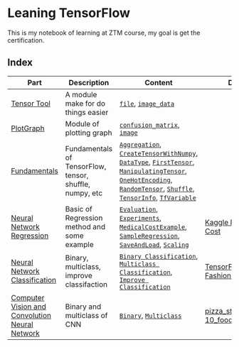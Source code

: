 # Leaning TensorFlow

This is my notebook of learning at ZTM course, my goal is get the certification.

## Index

| Part                                                                                                                          | Description                                             | Content                                                                                                                                                                                                                                                                                                                                                                                                                                                                                                                                                                                                                                                                                                                                                                                                                                                                                                                                                                                                                                                                                                                                        | Data                                                                         |
|-------------------------------------------------------------------------------------------------------------------------------|---------------------------------------------------------|------------------------------------------------------------------------------------------------------------------------------------------------------------------------------------------------------------------------------------------------------------------------------------------------------------------------------------------------------------------------------------------------------------------------------------------------------------------------------------------------------------------------------------------------------------------------------------------------------------------------------------------------------------------------------------------------------------------------------------------------------------------------------------------------------------------------------------------------------------------------------------------------------------------------------------------------------------------------------------------------------------------------------------------------------------------------------------------------------------------------------------------------|------------------------------------------------------------------------------|
| [Tensor Tool](https://github.com/UncleThree0402/LearningTensorFlow/tree/master/tensor_tool)                                   | A module make for do things easier                      | [`file`](https://github.com/UncleThree0402/LearningTensorFlow/blob/master/tensor_tool/file.py), [`image_data`](https://github.com/UncleThree0402/LearningTensorFlow/blob/master/tensor_tool/image_data.py)                                                                                                                                                                                                                                                                                                                                                                                                                                                                                                                                                                                                                                                                                                                                                                                                                                                                                                                                     
| [PlotGraph](https://github.com/UncleThree0402/LearningTensorFlow/tree/master/PlotGraph)                                       | Module of plotting graph                                | [`confusion_matrix`](https://github.com/UncleThree0402/LearningTensorFlow/blob/master/PlotGraph/confusion_matrix.py), [`image`](https://github.com/UncleThree0402/LearningTensorFlow/blob/master/PlotGraph/image.py)                                                                                                                                                                                                                                                                                                                                                                                                                                                                                                                                                                                                                                                                                                                                                                                                                                                                                                                           |
| [Fundamentals](https://github.com/UncleThree0402/LearningTensorFlow/tree/master/Fundamentals)                                 | Fundamentals of TensorFlow, tensor, shuffle, numpy, etc | [`Aggregation`](https://github.com/UncleThree0402/LearningTensorFlow/tree/master/Fundamentals/Aggregation), [`CreateTensorWithNumpy`](https://github.com/UncleThree0402/LearningTensorFlow/tree/master/Fundamentals/CreateTensorWithNumPy), [`DataType`](https://github.com/UncleThree0402/LearningTensorFlow/tree/master/Fundamentals/DataType), [`FirstTensor`](https://github.com/UncleThree0402/LearningTensorFlow/tree/master/Fundamentals/FirstTensor), [`ManipulatingTensor`](https://github.com/UncleThree0402/LearningTensorFlow/tree/master/Fundamentals/ManipulatingTensor), [`OneHotEncoding`](https://github.com/UncleThree0402/LearningTensorFlow/tree/master/Fundamentals/OneHotEncoding), [`RandomTensor`](https://github.com/UncleThree0402/LearningTensorFlow/tree/master/Fundamentals/RandomTensor), [`Shuffle`](https://github.com/UncleThree0402/LearningTensorFlow/tree/master/Fundamentals/Shuffle), [`TensorInfo`](https://github.com/UncleThree0402/LearningTensorFlow/tree/master/Fundamentals/TensorInfo), [`TfVariable`](https://github.com/UncleThree0402/LearningTensorFlow/tree/master/Fundamentals/TfVariable) |                                                                              |
| [Neural Network Regression](https://github.com/UncleThree0402/LearningTensorFlow/tree/master/NeuralNetworkRegression)         | Basic of Regression method and some example             | [`Evaluation`](https://github.com/UncleThree0402/LearningTensorFlow/tree/master/NeuralNetworkRegression/Evaluation), [`Experiments`](https://github.com/UncleThree0402/LearningTensorFlow/tree/master/NeuralNetworkRegression/Experiments), [`MedicalCostExample`](https://github.com/UncleThree0402/LearningTensorFlow/tree/master/NeuralNetworkRegression/MedicalCostExample), [`SampleRegression`](https://github.com/UncleThree0402/LearningTensorFlow/tree/master/NeuralNetworkRegression/SampleRegression), [`SaveAndLoad`](https://github.com/UncleThree0402/LearningTensorFlow/tree/master/NeuralNetworkRegression/SaveAndLoad), [`Scaling`](https://github.com/UncleThree0402/LearningTensorFlow/tree/master/NeuralNetworkRegression/Scaling)                                                                                                                                                                                                                                                                                                                                                                                         | [Kaggle Medical Cost](https://www.kaggle.com/mirichoi0218/insurance)         |
| [Neural Network Classification](https://github.com/UncleThree0402/LearningTensorFlow/tree/master/NeuralNetworkClassification) | Binary, multiclass, improve classifaction               | [`Binary Classification`](https://github.com/UncleThree0402/LearningTensorFlow/tree/master/NeuralNetworkClassification/BinaryClassification), [`Multiclass Classification`](https://github.com/UncleThree0402/LearningTensorFlow/tree/master/NeuralNetworkClassification/MulticlassClassification), [`Improve Classification`](https://github.com/UncleThree0402/LearningTensorFlow/tree/master/NeuralNetworkClassification/ImproveClassification)                                                                                                                                                                                                                                                                                                                                                                                                                                                                                                                                                                                                                                                                                             | [TensorFlow Fashion mnist](https://github.com/zalandoresearch/fashion-mnist) |
| [Computer Vision and Convolution Neural Network](https://github.com/UncleThree0402/LearningTensorFlow/tree/master/CVnCNN)                                                                            | Binary and multiclass of CNN                            | [`Binary`](https://github.com/UncleThree0402/LearningTensorFlow/tree/master/CVnCNN/Binary), [`Multiclass`](https://github.com/UncleThree0402/LearningTensorFlow/tree/master/CVnCNN/Multiclass)                                                                                                                                                                                                                                                                                                                                                                                                                                                                                                                                                                                                                                                                                                                                                                                                                                                                                                                                                 | [pizza_steak(ZTM)](https://storage.googleapis.com/ztm_tf_course/food_vision/pizza_steak.zip), [10_food(ZTM)](https://storage.googleapis.com/ztm_tf_course/food_vision/10_food_classes_all_data.zip)                                       |


